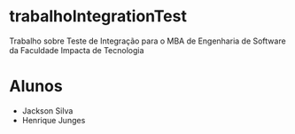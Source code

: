 # trabalhoIntegrationTest
Trabalho sobre Teste de Integração para o MBA de Engenharia de Software da Faculdade Impacta de Tecnologia

# Alunos
- Jackson Silva
- Henrique Junges
